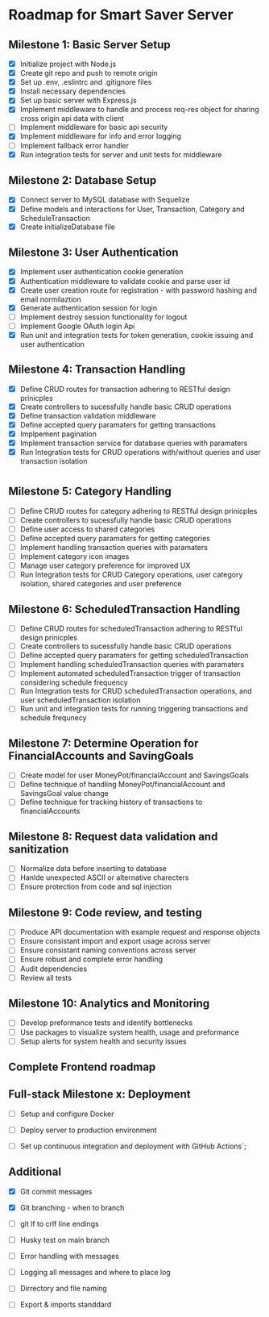 # Roadmap for Smart Saver Server

## Milestone 1: Basic Server Setup
- [x] Initialize project with Node.js
- [x] Create git repo and push to remote origin
- [x] Set up .env, .eslintrc and .gitignore files
- [x] Install necessary dependencies
- [x] Set up basic server with Express.js
- [x] Implement middleware to handle and process req-res object for sharing cross origin api data with client
- [ ] Implement middleware for basic api security
- [x] Implement middleware for info and error logging
- [ ] Implement fallback error handler
- [x] Run integration tests for server and unit tests for middleware

## Milestone 2: Database Setup
- [x] Connect server to MySQL database with Sequelize
- [x] Define models and interactions for User, Transaction, Category and ScheduleTransaction
- [x] Create initializeDatabase file

## Milestone 3: User Authentication
- [x] Implement user authentication cookie generation
- [x] Authentication middleware to validate cookie and parse user id
- [x] Create user creation route for registration - with password hashing and email normilaztion
- [x] Generate authentication session for login
- [ ] Implement destroy session functionality for logout
- [ ] Implement Google OAuth login Api
- [x] Run unit and integration tests for token generation, cookie issuing and user authentication

## Milestone 4: Transaction Handling
- [x] Define CRUD routes for transaction adhering to RESTful design prinicples
- [x] Create controllers to sucessfully handle basic CRUD operations
- [x] Define transaction validation middleware
- [x] Define accepted query paramaters for getting transactions
- [x] Implpement pagination
- [x] Implement transaction service for database queries with paramaters
- [x] Run Integration tests for CRUD operations with/without queries and user transaction isolation
# 
## Milestone 5: Category Handling
- [ ] Define CRUD routes for category adhering to RESTful design prinicples
- [ ] Create controllers to sucessfully handle basic CRUD operations
- [ ] Define user access to shared categories 
- [ ] Define accepted query paramaters for getting categories
- [ ] Implement handling transaction queries with paramaters
- [ ] Implement category icon images
- [ ] Manage user category preference for improved UX
- [ ] Run Integration tests for CRUD Category operations, user category isolation, shared categories and user preference

## Milestone 6: ScheduledTransaction Handling
- [ ] Define CRUD routes for scheduledTransaction adhering to RESTful design prinicples
- [ ] Create controllers to sucessfully handle basic CRUD operations
- [ ] Define accepted query paramaters for getting scheduledTransaction
- [ ] Implement handling scheduledTransaction queries with paramaters
- [ ] Implement automated scheduledTransaction trigger of transaction considering schedule frequency
- [ ] Run Integration tests for CRUD scheduledTransaction operations, and user scheduledTransaction isolation
- [ ] Run unit and integration tests for running triggering transactions and schedule frequnecy 

## Milestone 7: Determine Operation for FinancialAccounts and SavingGoals
- [ ] Create model for user MoneyPot/financialAccount and SavingsGoals
- [ ] Define technique of handling MoneyPot/financialAccount and SavingsGoal value change
- [ ] Define technique for tracking history of transactions to financialAccounts

## Milestone 8: Request data validation and sanitization
- [ ] Normalize data before inserting to database
- [ ] Hanlde unexpected ASCII or alternative charecters
- [ ] Ensure protection from code and sql injection

## Milestone 9: Code review, and testing
- [ ] Produce API documentation with example request and response objects
- [ ] Ensure consistant import and export usage across server
- [ ] Ensure consistant naming conventions across server
- [ ] Ensure robust and complete error handling
- [ ] Audit dependencies
- [ ] Review all tests

## Milestone 10: Analytics and Monitoring
- [ ] Develop preformance tests and identify bottlenecks
- [ ] Use packages to visualize system health, usage and preformance
- [ ] Setup alerts for system health and security issues

## Complete Frontend roadmap

## Full-stack Milestone x: Deployment
- [ ] Setup and configure Docker
- [ ] Deploy server to production environment
- [ ] Set up continuous integration and deployment with GitHub Actions`;


## Additional 
- [x] Git commit messages
- [x] Git branching - when to branch 
- [ ] git lf to crlf line endings 
- [ ] Husky test on main branch

- [ ] Error handling with messages
- [ ] Logging all messages and where to place log
- [ ] Dirrectory and file naming
- [ ] Export & imports standdard